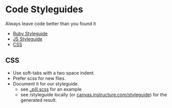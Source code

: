 # Code Styleguides

Always leave code better than you found it

- [Ruby Styleguide](ruby-styleguide)
- [JS Styleguide](js-styleguide)
- [CSS](#CSS)

## CSS

* Use soft-tabs with a two space indent.
* Prefer scss for new files.
* Document it for our styleguide.
  * see [_pill.scss](https://github.com/instructure/canvas-lms/blob/stable/app/stylesheets/components/_pill.scss) for an example
  * see /styleguide locally (or [canvas.instructure.com/styleguide](https://canvas.instructure.com/styleguide)) for the generated result.
